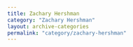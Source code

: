 ```yaml
---
title: Zachary Hershman
category: "Zachary Hershman"
layout: archive-categories
permalink: "category/zachary-hershman"
---
```

